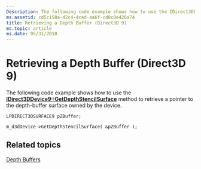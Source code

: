 ```yaml
---
Description: The following code example shows how to use the IDirect3DDevice9::GetDepthStencilSurface method to retrieve a pointer to the depth-buffer surface owned by the device.
ms.assetid: cd5c158a-d2c4-4ced-aa6f-cd8c0e426a74
title: Retrieving a Depth Buffer (Direct3D 9)
ms.topic: article
ms.date: 05/31/2018
---
```


# Retrieving a Depth Buffer (Direct3D 9)

The following code example shows how to use the [**IDirect3DDevice9::GetDepthStencilSurface**](/windows/win32/api/d3d9helper/nf-d3d9helper-idirect3ddevice9-getdepthstencilsurface) method to retrieve a pointer to the depth-buffer surface owned by the device.


```
LPDIRECT3DSURFACE9 pZBuffer;

m_d3dDevice->GetDepthStencilSurface( &pZBuffer );
```



## Related topics

<dl> <dt>

[Depth Buffers](depth-buffers.md)
</dt> </dl>

 

 